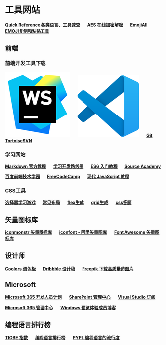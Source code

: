 # 工具网站

[**Quick Reference 各类语言、工具速查**](https://quickref.me/)
&nbsp;&nbsp;&nbsp;&nbsp;
[**AES 在线加密解密**](http://tool.chacuo.net/cryptaes)
&nbsp;&nbsp;&nbsp;&nbsp;
[**EmojiAll EMOJI复制和粘贴工具**](https://www.emojiall.com/zh-hans)

## 前端

### 前端开发工具下载


[![WebStorm logo](/img/logo/WebStorm_icon.svg)](https://www.jetbrains.com/zh-cn/webstorm/)
&nbsp;&nbsp;&nbsp;&nbsp;
[![VS Code](/img/logo/Visual_Studio_Code_logo.svg)](https://code.visualstudio.com/)
&nbsp;&nbsp;&nbsp;&nbsp;
[**Git**](https://git-scm.com/)
&nbsp;&nbsp;&nbsp;&nbsp;
[**TortoiseSVN**](https://tortoisesvn.net/downloads.zh.html)

### 学习网站

[**Markdown 官方教程**](https://markdown.com.cn/)
&nbsp;&nbsp;&nbsp;&nbsp;
[**学习开发路线图**](https://roadmap.sh)
&nbsp;&nbsp;&nbsp;&nbsp;
[**ES6 入门教程**](https://es6.ruanyifeng.com/)
&nbsp;&nbsp;&nbsp;&nbsp;
[**Source Academy**](https://sourceacademy.org/sicpjs/index)

[**百度前端技术学园**](http://ife.baidu.com/)
&nbsp;&nbsp;&nbsp;&nbsp;
[**FreeCodeCamp**](https://chinese.freecodecamp.org/learn)
&nbsp;&nbsp;&nbsp;&nbsp;
[**现代 JavaScript 教程**](https://zh.javascript.info/)

### CSS工具

[**选择器学习游戏**](https://flukeout.github.io/)
&nbsp;&nbsp;&nbsp;&nbsp;
[**常见布局**](https://csslayout.io/)
&nbsp;&nbsp;&nbsp;&nbsp;
[**flex生成**](https://loading.io/flexbox/)
&nbsp;&nbsp;&nbsp;&nbsp;
[**grid生成**](https://cssgr.id/)
&nbsp;&nbsp;&nbsp;&nbsp;
[**css答题**](https://www.guess-css.app/)

## 矢量图标库

[**iconmonstr 矢量图标库**](https://iconmonstr.com)
&nbsp;&nbsp;&nbsp;&nbsp;
[**iconfont - 阿里矢量图库**](https://www.iconfont.cn)
&nbsp;&nbsp;&nbsp;&nbsp;
[**Font Awesome 矢量图标库**](https://fontawesome.com/)

## 设计师

[**Coolors 调色板**](https://coolors.co)
&nbsp;&nbsp;&nbsp;&nbsp;
[**Dribbble 设计稿**](https://dribbble.com)
&nbsp;&nbsp;&nbsp;&nbsp;
[**Freepik 下载高质量的图片**](https://www.freepik.com)

## Microsoft

[**Microsoft 365 开发人员计划**](https://developer.microsoft.com/zh-cn/microsoft-365/profile)
&nbsp;&nbsp;&nbsp;&nbsp;
[**SharePoint 管理中心**](https://junjieweb-admin.sharepoint.com/_layouts/15/online/AdminHome.aspx/home)
&nbsp;&nbsp;&nbsp;&nbsp;
[**Visual Studio 订阅**](https://my.visualstudio.com/Benefits?mkt=zh-cn)

[**Microsoft 365 管理中心**](https://admin.microsoft.com/Adminportal/Home?source=applauncher/homepage)
&nbsp;&nbsp;&nbsp;&nbsp;
[**Windows 预览体验成员博客**](https://blogs.windows.com/windows-insider/)

## 编程语言排行榜

[**TIOBE 指数**](https://www.tiobe.com/tiobe-index/)
&nbsp;&nbsp;&nbsp;&nbsp;
[**编程语言排行榜**](https://hellogithub.com/report/tiobe/)
&nbsp;&nbsp;&nbsp;&nbsp;
[**PYPL 编程语言的流行度**](https://pypl.github.io/PYPL.html)

